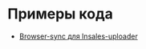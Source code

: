 # Примеры кода

- [Browser-sync для Insales-uploader](https://github.com/insales/insales-uploader/blob/master/recipes/browsersync.md)
